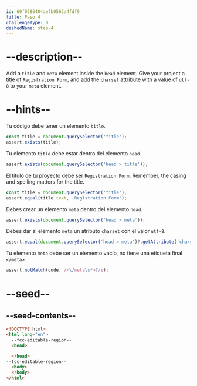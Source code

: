 ```yaml
---
id: 60f0286404aefb0562a4fdf9
title: Paso 4
challengeType: 0
dashedName: step-4
---
```


# --description--

Add a `title` and `meta` element inside the `head` element. Give your project a title of `Registration Form`, and add the `charset` attribute with a value of `utf-8` to your `meta` element.

# --hints--

Tu código debe tener un elemento `title`.

```js
const title = document.querySelector('title');
assert.exists(title);
```

Tu elemento `title` debe estar dentro del elemento `head`.

```js
assert.exists(document.querySelector('head > title'));
```

El título de tu proyecto debe ser `Registration Form`. Remember, the casing and spelling matters for the title.

```js
const title = document.querySelector('title');
assert.equal(title.text, 'Registration Form');
```

Debes crear un elemento `meta` dentro del elemento `head`.

```js
assert.exists(document.querySelector('head > meta'));
```

Debes dar al elemento `meta` un atributo `charset` con el valor `utf-8`.

```js
assert.equal(document.querySelector('head > meta')?.getAttribute('charset')?.toLowerCase(), 'utf-8');
```

Tu elemento `meta` debe ser un elemento vacío, no tiene una etiqueta final `</meta>`.

```js
assert.notMatch(code, /<\/meta\s*>?/i);
```

# --seed--

## --seed-contents--

```html
<!DOCTYPE html>
<html lang="en">
  --fcc-editable-region--
  <head>

  </head>
--fcc-editable-region--
  <body>
  </body>
</html>
```
